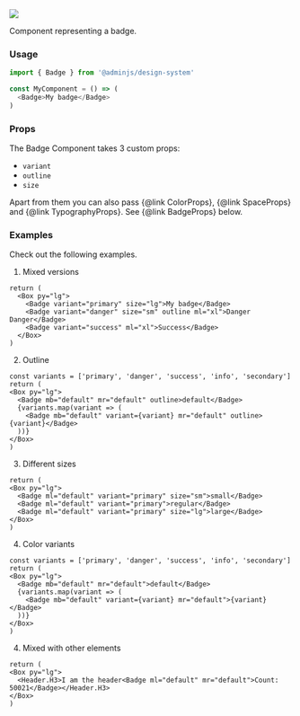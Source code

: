 <img src="components/badge.png" />

Component representing a badge.

### Usage

```typescript
import { Badge } from '@adminjs/design-system'

const MyComponent = () => (
  <Badge>My badge</Badge>
)
```

### Props

The Badge Component takes 3 custom props:

- `variant`
- `outline`
- `size`

Apart from them you can also pass {@link ColorProps}, {@link SpaceProps} and {@link TypographyProps}.
See {@link BadgeProps} below.

### Examples

Check out the following examples.

1. Mixed versions

```reactComponent
return (
  <Box py="lg">
    <Badge variant="primary" size="lg">My badge</Badge>
    <Badge variant="danger" size="sm" outline ml="xl">Danger Danger</Badge>
    <Badge variant="success" ml="xl">Success</Badge>
  </Box>
)
```

2. Outline

```reactComponent
const variants = ['primary', 'danger', 'success', 'info', 'secondary']
return (
<Box py="lg">
  <Badge mb="default" mr="default" outline>default</Badge>
  {variants.map(variant => (
    <Badge mb="default" variant={variant} mr="default" outline>{variant}</Badge>
  ))}
</Box>
)
```

3. Different sizes

```reactComponent
return (
<Box py="lg">
  <Badge ml="default" variant="primary" size="sm">small</Badge>
  <Badge ml="default" variant="primary">regular</Badge>
  <Badge ml="default" variant="primary" size="lg">large</Badge>
</Box>
)
```

4. Color variants

```reactComponent
const variants = ['primary', 'danger', 'success', 'info', 'secondary']
return (
<Box py="lg">
  <Badge mb="default" mr="default">default</Badge>
  {variants.map(variant => (
    <Badge mb="default" variant={variant} mr="default">{variant}</Badge>
  ))}
</Box>
)
```

4. Mixed with other elements

```reactComponent
return (
<Box py="lg">
  <Header.H3>I am the header<Badge ml="default" mr="default">Count: 50021</Badge></Header.H3>
</Box>
)
```
